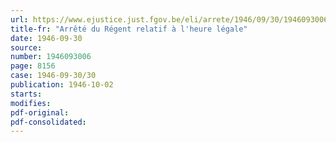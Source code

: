 ```yaml
---
url: https://www.ejustice.just.fgov.be/eli/arrete/1946/09/30/1946093006/justel
title-fr: "Arrêté du Régent relatif à l'heure légale"
date: 1946-09-30
source:
number: 1946093006
page: 8156
case: 1946-09-30/30
publication: 1946-10-02
starts:
modifies:
pdf-original:
pdf-consolidated:
---
```


